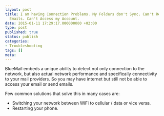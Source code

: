 ```yaml
---
layout: post
title: I am having Connection Problems. My Folders don't Sync. Can't Receive/Send
  Emails. Can't Access my Account.
date: 2015-01-11 17:29:17.000000000 +02:00
type: post
published: true
status: publish
categories:
- Troubleshooting
tags: []
meta:
---
```


BlueMail embeds a unique ability to detect not only connection to the network, but also actual network performance and specifically connectivity to your mail providers. So you may have internet but still not be able to access your email or send emails.

Few common solutions that solve this in many cases are:

* Switching your network between WiFi to cellular / data or vice versa.
* Restarting your phone.